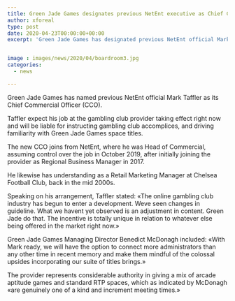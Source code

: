 ```yaml
---
title: Green Jade Games designates previous NetEnt executive as Chief Commercial Officer
author: xforeal 
type: post
date: 2020-04-23T00:00:00+00:00
excerpt: 'Green Jade Games has designated previous NetEnt official Mark Taffler as its Chief Commercial Officer (CCO) '


image : images/news/2020/04/boardroom3.jpg
categories:
  - news

---
```

Green Jade Games has named previous NetEnt official Mark Taffler as its Chief Commercial Officer (CCO). 

Taffler expect his job at the gambling club provider taking effect right now and will be liable for instructing gambling club accomplices, and driving familiarity with Green Jade Games space titles. 

The new CCO joins from NetEnt, where he was Head of Commercial, assuming control over the job in October 2019, after initially joining the provider as Regional Business Manager in 2017. 

He likewise has understanding as a Retail Marketing Manager at Chelsea Football Club, back in the mid 2000s. 

Speaking on his arrangement, Taffler stated: &#171;The online gambling club industry has begun to enter a development. Weve seen changes in guideline. What we havent yet observed is an adjustment in content. Green Jade do that. The incentive is totally unique in relation to whatever else being offered in the market right now.&#187; 

Green Jade Games Managing Director Benedict McDonagh included: &#171;With Mark ready, we will have the option to connect more administrators than any other time in recent memory and make them mindful of the colossal upsides incorporating our suite of titles brings.&#187; 

The provider represents considerable authority in giving a mix of arcade aptitude games and standard RTP spaces, which as indicated by McDonagh &#171;are genuinely one of a kind and increment meeting times.&#187;